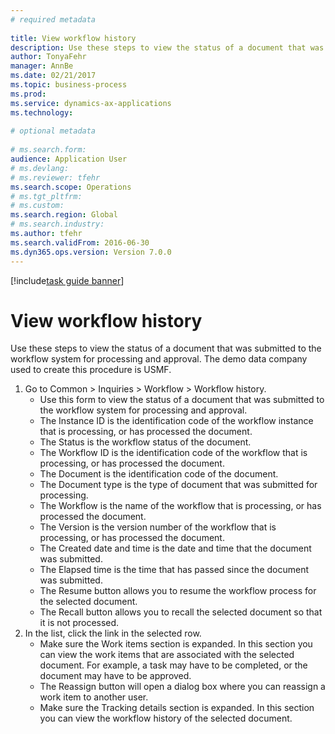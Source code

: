 ```yaml
--- 
# required metadata 
 
title: View workflow history
description: Use these steps to view the status of a document that was submitted to the workflow system for processing and approval. 
author: TonyaFehr 
manager: AnnBe 
ms.date: 02/21/2017
ms.topic: business-process 
ms.prod:  
ms.service: dynamics-ax-applications 
ms.technology:  
 
# optional metadata 
 
# ms.search.form:   
audience: Application User 
# ms.devlang:  
# ms.reviewer: tfehr 
ms.search.scope: Operations 
# ms.tgt_pltfrm:  
# ms.custom:  
ms.search.region: Global
# ms.search.industry: 
ms.author: tfehr 
ms.search.validFrom: 2016-06-30 
ms.dyn365.ops.version: Version 7.0.0 
---
```


[!include[task guide banner](../../includes/task-guide-banner.md)]

# View workflow history

Use these steps to view the status of a document that was submitted to the workflow system for processing and approval. The demo data company used to create this procedure is USMF.

1. Go to Common > Inquiries > Workflow > Workflow history.
    * Use this form to view the status of a document that was submitted to the workflow system for processing and approval.  
    * The Instance ID is 	  the identification code of the workflow instance that is processing, or has processed the document.  
    * The Status is the workflow status of the document.  
    * The Workflow ID is the identification code of the workflow that is processing, or has processed the document.  
    * The Document is the identification code of the document.  
    * The Document type is the type of document that was submitted for processing.  
    * The Workflow is the name of the workflow that is processing, or has processed the document.  
    * The Version is the version number of the workflow that is processing, or has processed the document.  
    * The Created date and time is the date and time that the document was submitted.  
    * The Elapsed time is the time that has passed since the document was submitted.  
    * The Resume button allows you to resume the workflow process for the selected document.  
    * The Recall button allows you to recall the selected document so that it is not processed.   
2. In the list, click the link in the selected row.
    * Make sure the Work items section is expanded.    In this section you can view the work items that are associated with the selected document. For example, a task may have to be completed, or the document may have to be approved.  
    * The Reassign button will open a dialog box where you can reassign a work item to another user.  
    * Make sure the Tracking details section is expanded.    In this section you can view the workflow history of the selected document.  

